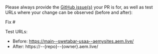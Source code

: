 Please always provide the [GitHub issue(s)](../issues) your PR is for, as well as test URLs where your change can be observed (before and after):

Fix #<gh-issue-id>

Test URLs:
- Before: https://main--swetabar-usaa--aemysites.aem.live/
- After: https://<branch>--{repo}--{owner}.aem.live/
